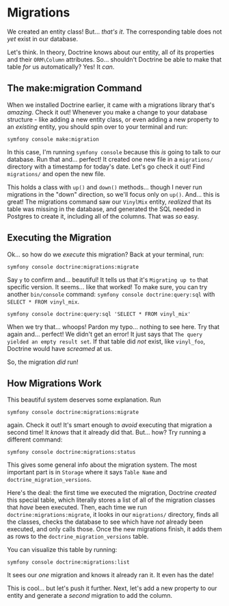 # Migrations

We created an entity class! But... *that's it*. The corresponding table does
not *yet* exist in our database.

Let's think. In theory, Doctrine knows about our entity, all of its properties
and their `ORM\Column` attributes. So... shouldn't Doctrine be able to make that
table *for* us automatically? Yes! It *can*.

## The make:migration Command

When we installed Doctrine earlier, it came with a migrations library that's
*amazing*. Check it out! Whenever you make a change to your database structure -
like adding a new entity class, or even adding a new property to an *existing*
entity, you should spin over to your terminal and run:

```terminal
symfony console make:migration
```

In this case, I'm running `symfony console` because this *is* going to talk to our
database. Run that and... perfect! It created one new file in a `migrations/`
directory with a timestamp for today's date. Let's go check it out!
Find `migrations/` and open the new file.

This holds a class with `up()` and `down()` methods... though I never run migrations
in the "down" direction, so we'll focus only on `up()`. And... this is great! The
migrations command saw our `VinylMix` entity, *realized* that its table was missing
in the database, and generated the SQL needed in Postgres to create it, including
all of the columns. That was *so* easy.

## Executing the Migration

Ok... so how do we *execute* this migration? Back at your terminal, run:

```terminal
symfony console doctrine:migrations:migrate
```

Say `y` to confirm and... beautiful! It tells us that it's `Migrating up to`
that specific version. It seems... like that worked! To make sure, you can
try another `bin/console` command: `symfony console doctrine:query:sql`
with `SELECT * FROM vinyl_mix`.

```terminal-silent
symfony console doctrine:query:sql 'SELECT * FROM vinyl_mix'
```

When we try that... whoops! Pardon my typo... nothing to see here. Try that again
and... perfect! We didn't get an error! It just says that
`The query yielded an empty result set`. If that table did *not* exist, like
`vinyl_foo`, Doctrine would have *screamed* at us.

So, the migration *did* run!

## How Migrations Work

This beautiful system deserves some explanation. Run

```terminal
symfony console doctrine:migrations:migrate
```

again. Check it out! It's smart enough to *avoid* executing that migration a second
time! It *knows* that it already did that. But... how? Try running a different command:

```terminal
symfony console doctrine:migrations:status
```

This gives some general info about the migration system. The most important part
is in `Storage` where it says `Table Name` and `doctrine_migration_versions`.

Here's the deal: the first time we executed the migration, Doctrine *created* this
special table, which literally stores a list of all of the migration classes
that *have* been executed. Then, each time we run `doctrine:migrations:migrate`,
it looks in our `migrations/` directory, finds all the classes, checks the database
to see which have *not* already been executed, and only calls those.
Once the new migrations finish, it adds them as rows to the `doctrine_migration_versions`
table.

You can visualize this table by running:

```terminal
symfony console doctrine:migrations:list
```

It sees our *one* migration and knows it already ran it. It even has the date!

This is cool... but let's push it further. Next, let's add a new property to
our entity and generate a *second* migration to add the column.
